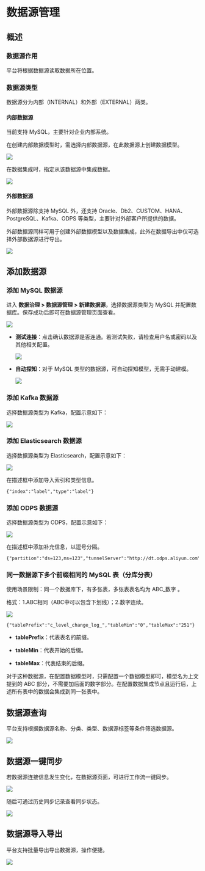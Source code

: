 # 数据源管理

## 概述

### 数据源作用

平台将根据数据源读取数据所在位置。

### 数据源类型

数据源分为内部（INTERNAL）和外部（EXTERNAL）两类。

#### 内部数据源

当前支持 MySQL，主要针对企业内部系统。

在创建内部数据模型时，需选择内部数据源，在此数据源上创建数据模型。

![](https://terminus-paas.oss-cn-hangzhou.aliyuncs.com/paas-doc/2021/08/23/d931b9c8-eacd-47c9-9723-6a52bfa4e151.png)

在数据集成时，指定从该数据源中集成数据。

![](https://terminus-paas.oss-cn-hangzhou.aliyuncs.com/paas-doc/2021/08/23/7285b034-2620-4897-aff6-823475b26ebd.png)

#### 外部数据源

外部数据源除支持 MySQL 外，还支持 Oracle、Db2、CUSTOM、HANA、PostgreSQL、Kafka、ODPS 等类型，主要针对外部客户所提供的数据。

外部数据源同样可用于创建外部数据模型以及数据集成，此外在数据导出中仅可选择外部数据源进行导出。

![](https://terminus-paas.oss-cn-hangzhou.aliyuncs.com/paas-doc/2021/08/23/aab3cdd2-c1b3-48ef-a181-153961e71541.png)

## 添加数据源

### 添加 MySQL 数据源

进入 **数据治理 > 数据源管理 > 新建数据源**，选择数据源类型为 MySQL 并配置数据库。保存成功后即可在数据源管理页面查看。

![](https://terminus-paas.oss-cn-hangzhou.aliyuncs.com/paas-doc/2021/08/23/6ea6492d-8d23-4294-a313-d66c001148af.png)

* **测试连接**：点击确认数据源是否连通。若测试失败，请检查用户名或密码以及其他相关配置。

  ![](https://terminus-paas.oss-cn-hangzhou.aliyuncs.com/paas-doc/2021/08/23/4c7a6ddb-40ab-4907-9ffc-6b4bb38b1509.png)

* **自动探知**：对于 MySQL 类型的数据源，可自动探知模型，无需手动建模。

  ![](http://terminus-paas.oss-cn-hangzhou.aliyuncs.com/paas-doc/2021/11/29/7e834f8a-429e-43df-992b-942bfb42aae0.png)

### 添加 Kafka 数据源

选择数据源类型为 Kafka，配置示意如下：

![](https://terminus-paas.oss-cn-hangzhou.aliyuncs.com/paas-doc/2021/08/23/eea16de7-1530-4e84-8293-e2d849b973c4.png)

### 添加 Elasticsearch 数据源

选择数据源类型为 Elasticsearch，配置示意如下：

![](https://terminus-paas.oss-cn-hangzhou.aliyuncs.com/paas-doc/2021/08/23/82b81967-36ae-4458-94fd-93d92ed3add5.png)

在描述框中添加导入索引和类型信息。

```
{"index":"label","type":"label"}
```

### 添加 ODPS 数据源

选择数据源类型为 ODPS，配置示意如下：

![](https://terminus-paas.oss-cn-hangzhou.aliyuncs.com/paas-doc/2021/08/23/1bcfa4b8-a330-4d27-924b-1d2607763b75.png)

在描述框中添加补充信息，以逗号分隔。

```
{"partition":"ds=123,ms=123","tunnelServer":"http://dt.odps.aliyun.com"}
```

### 同一数据源下多个前缀相同的 MySQL 表（分库分表）

使用场景限制：同一个数据库下，有多张表，多张表表名均为 ABC_数字 。

格式：1.ABC相同（ABC中可以包含下划线）；2.数字连续。

![](https://terminus-paas.oss-cn-hangzhou.aliyuncs.com/paas-doc/2021/08/23/96254e39-f0c0-4c6a-bccd-661a1db1c0db.png)

```
{"tablePrefix":"c_level_change_log_","tableMin":"0","tableMax":"251"}
```

* **tablePrefix**：代表表名的前缀。

* **tableMin**：代表开始的后缀。

* **tableMax**：代表结束的后缀。

对于这种数据源，在配置数据模型时，只需配置一个数据模型即可，模型名为上文提到的 ABC 部分，不需要加后面的数字部分。在配置数据集成节点且运行后，上述所有表中的数据会集成到同一张表中。

## 数据源查询

平台支持根据数据源名称、分类、类型、数据源标签等条件筛选数据源。

![](https://terminus-paas.oss-cn-hangzhou.aliyuncs.com/paas-doc/2021/08/23/52daefbf-6a00-4214-8e8b-f2d5de9c5582.png)

## 数据源一键同步

若数据源连接信息发生变化，在数据源页面，可进行工作流一键同步。

![](http://terminus-paas.oss-cn-hangzhou.aliyuncs.com/paas-doc/2021/11/29/77c5f8aa-d9b3-4725-b6d4-03d4e32d0a0a.png)

随后可通过历史同步记录查看同步状态。

![](http://terminus-paas.oss-cn-hangzhou.aliyuncs.com/paas-doc/2021/11/29/08aba45d-772f-47f6-8691-92becda65abc.png)

## 数据源导入导出

平台支持批量导出导出数据源，操作便捷。

![](http://terminus-paas.oss-cn-hangzhou.aliyuncs.com/paas-doc/2021/11/29/f39c0bb1-a143-4725-9632-d001c2fa8d7d.png)
